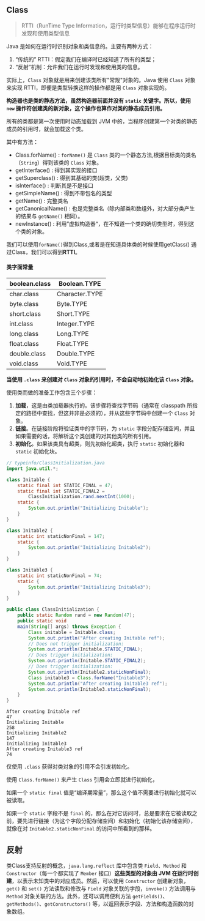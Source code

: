 ## Class

> RTTI（RunTime Type Information，运行时类型信息）能够在程序运行时发现和使用类型信息

 Java 是如何在运行时识别对象和类信息的。主要有两种方式：

1. “传统的” RTTI：假定我们在编译时已经知道了所有的类型；
2. “反射”机制：允许我们在运行时发现和使用类的信息。

实际上，`Class` 对象就是用来创建该类所有"常规"对象的。Java 使用 `Class` 对象来实现 RTTI，即便是类型转换这样的操作都是用 `Class` 对象实现的。

**构造器也是类的静态方法，虽然构造器前面并没有 `static` 关键字。所以，使用 `new` 操作符创建类的新对象，这个操作也算作对类的静态成员引用。**

所有的类都是第一次使用时动态加载到 JVM 中的，当程序创建第一个对类的静态成员的引用时，就会加载这个类。

其中有方法：

+ Class.forName() : `forName()` 是 `Class` 类的一个静态方法,根据目标类的类名（`String`）得到该类的 `Class` 对象。
+ getInterface() : 得到其实现的接口
+ getSuperclass() : 得到其基础的类(超类，父类)
+ isInterface() : 判断其是不是接口
+ getSimpleName() : 得到不带包名的类型
+ getName() : 完整类名
+ getCanonicalName() : 也是完整类名（除内部类和数组外，对大部分类产生的结果与 `getName()` 相同）。
+ newInstance() : 利用”虚拟构造器“，在不知道一个类的确切类型时，得到这个类的对象。

我们可以使用`forName()`得到Class,或者是在知道具体类的时候使用getClass() 通过Class，我们可以得到**RTTI**。

#### 类字面常量

| boolean.class | Boolean.TYPE   |
| ------------- | -------------- |
| char.class    | Character.TYPE |
| byte.class    | Byte.TYPE      |
| short.class   | Short.TYPE     |
| int.class     | Integer.TYPE   |
| long.class    | Long.TYPE      |
| float.class   | Float.TYPE     |
| double.class  | Double.TYPE    |
| void.class    | Void.TYPE      |

**当使用 `.class` 来创建对 `Class` 对象的引用时，不会自动地初始化该 `Class` 对象。**

使用类而做的准备工作包含三个步骤：

1. **加载**，这是由类加载器执行的。该步骤将查找字节码（通常在 classpath 所指定的路径中查找，但这并非是必须的），并从这些字节码中创建一个 `Class` 对象。
2. **链接**。在链接阶段将验证类中的字节码，为 `static` 字段分配存储空间，并且如果需要的话，将解析这个类创建的对其他类的所有引用。
3. **初始化**。如果该类具有超类，则先初始化超类，执行 `static` 初始化器和 `static` 初始化块。

```java
// typeinfo/ClassInitialization.java
import java.util.*;

class Initable {
    static final int STATIC_FINAL = 47;
    static final int STATIC_FINAL2 =
        ClassInitialization.rand.nextInt(1000);
    static {
        System.out.println("Initializing Initable");
    }
}

class Initable2 {
    static int staticNonFinal = 147;
    static {
        System.out.println("Initializing Initable2");
    }
}

class Initable3 {
    static int staticNonFinal = 74;
    static {
        System.out.println("Initializing Initable3");
    }
}

public class ClassInitialization {
    public static Random rand = new Random(47);
    public static void
    main(String[] args) throws Exception {
        Class initable = Initable.class;
        System.out.println("After creating Initable ref");
        // Does not trigger initialization:
        System.out.println(Initable.STATIC_FINAL);
        // Does trigger initialization:
        System.out.println(Initable.STATIC_FINAL2);
        // Does trigger initialization:
        System.out.println(Initable2.staticNonFinal);
        Class initable3 = Class.forName("Initable3");
        System.out.println("After creating Initable3 ref");
        System.out.println(Initable3.staticNonFinal);
    }
}
```

```
After creating Initable ref
47
Initializing Initable
258
Initializing Initable2
147
Initializing Initable3
After creating Initable3 ref
74
```

仅使用 `.class` 获得对类对象的引用不会引发初始化。

使用 `Class.forName()` 来产生 `Class` 引用会立即就进行初始化，

如果一个 `static final` 值是“编译期常量”，那么这个值不需要进行初始化就可以被读取。

如果一个 `static` 字段不是 `final` 的，那么在对它访问时，总是要求在它被读取之前，要先进行链接（为这个字段分配存储空间）和初始化（初始化该存储空间），就像在对 `Initable2.staticNonFinal` 的访问中所看到的那样。

## 反射

类Class支持反射的概念，`java.lang.reflect` 库中包含类 `Field`、`Method` 和 `Constructor`（每一个都实现了 `Member` 接口）**这些类型的对象由 JVM 在运行时创建**，以表示未知类中的对应成员。然后，可以使用 `Constructor` 创建新对象，`get()` 和 `set()` 方法读取和修改与 `Field` 对象关联的字段，`invoke()` 方法调用与 `Method` 对象关联的方法。此外，还可以调用便利方法 `getFields()`、`getMethods()`、`getConstructors()` 等，以返回表示字段、方法和构造函数的对象数组。

